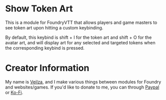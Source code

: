 # Show Token Art
This is a module for FoundryVTT that allows players and game masters to see token art upon hitting a custom keybinding.

By default, this keybind is shift + I for the token art and shift + O for the avatar art, and will display art for any selected and targeted tokens when the corresponding keybind is pressed.

# Creator Information
My name is [Veilza](https://twitter.com/VeilzaKinsemi), and I make various things between modules for Foundry and websites/games.
If you'd like to donate to me, you can through [Paypal](https://www.paypal.com/donate/?hosted_button_id=T5ZD4T9PSZZVA) or [Ko-Fi](https://ko-fi.com/veilzakinsemi).
